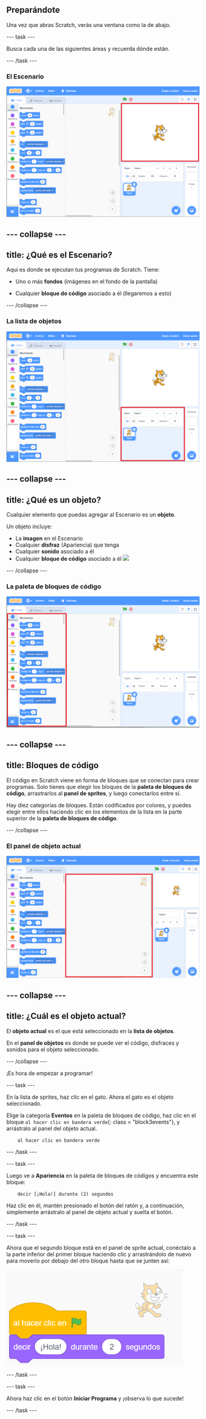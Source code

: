 ## Preparándote

Una vez que abras Scratch, verás una ventana como la de abajo.

\--- task \---

Busca cada una de las siguientes áreas y recuerda dónde están.

\--- /task \---

### El Escenario

![Ventana de scratch con el escenario resaltado](images/hlStage.png)

## \--- collapse \---

## title: ¿Qué es el Escenario?

Aquí es donde se ejecutan tus programas de Scratch. Tiene:

* Uno o más **fondos** \(imágenes en el fondo de la pantalla\)

* Cualquier **bloque de código** asociado a él \(llegaremos a esto\)

\--- /collapse \---

### La lista de objetos

![Ventana de scratch con la lista de objetos resaltada](images/hlSpriteList.png)

## \--- collapse \---

## title: ¿Qué es un objeto?

Cualquier elemento que puedas agregar al Escenario es un **objeto**.

Un objeto incluye:

* La **imagen** en el Escenario
* Cualquier **disfraz** \(Apariencia\) que tenga
* Cualquier **sonido** asociado a él
* Cualquier **bloque de código** asociado a él ![](images/setup2.png)

\--- /collapse \---

### La paleta de bloques de código

![Ventana de scratch con la paleta de bloques resaltada](images/hlBlocksPalette.png)

## \--- collapse \---

## title: Bloques de código

El código en Scratch viene en forma de bloques que se conectan para crear programas. Solo tienes que elegir los bloques de la **paleta de bloques de código**, arrastrarlos al **panel de sprites**, y luego conectarlos entre sí.

Hay diez categorías de bloques. Están codificados por colores, y puedes elegir entre ellos haciendo clic en los elementos de la lista en la parte superior de la **paleta de bloques de código**.

\--- /collapse \---

### El panel de objeto actual

![Ventana de scratch con el panel de objeto actual resaltado](images/hlCurrentSpritePanel.png)

## \--- collapse \---

## title: ¿Cuál es el objeto actual?

El **objeto actual** es el que está seleccionado en la **lista de objetos**.

En el **panel de objetos** es donde se puede ver el código, disfraces y sonidos para el objeto seleccionado.

\--- /collapse \---

¡Es hora de empezar a programar!

\--- task \---

En la lista de sprites, haz clic en el gato. Ahora el gato es el objeto seleccionado.

Elige la categoría **Eventos** en la paleta de bloques de código, haz clic en el bloque `al hacer clic en bandera verde`{: class = "block3events"}, y arrástralo al panel del objeto actual.

```blocks3
    al hacer clic en bandera verde
```

\--- /task \---

\--- task \---

Luego ve a **Apariencia** en la paleta de bloques de códigos y encuentra este bloque:

```blocks3
    decir [¡Hola!] durante (2) segundos
```

Haz clic en él, mantén presionado el botón del ratón y, a continuación, simplemente arrástralo al panel de objeto actual y suelta el botón.

\--- /task \---

\--- task \---

Ahora que el segundo bloque está en el panel de sprite actual, conéctalo a la parte inferior del primer bloque haciendo clic y arrastrándolo de nuevo para moverlo por debajo del otro bloque hasta que se junten así:

![](images/setup3.png)

\--- /task \---

\--- task \---

Ahora haz clic en el botón **Iniciar Programa** y ¡observa lo que sucede!

\--- /task \---